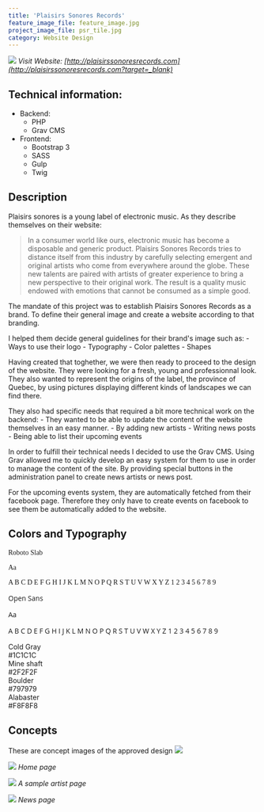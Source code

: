 ```yaml
---
title: 'Plaisirs Sonores Records'
feature_image_file: feature_image.jpg
project_image_file: psr_tile.jpg
category: Website Design
---
```


![](psr_devices.png)
*Visit Website: [http://plaisirssonoresrecords.com](http://plaisirssonoresrecords.com?target=_blank)*

## Technical information:
- Backend: 
    - PHP
    - Grav CMS
- Frontend: 
    - Bootstrap 3
    - SASS
    - Gulp
    - Twig


## Description
Plaisirs sonores is a young label of electronic music. As they describe themselves on their website:

> In a consumer world like ours, electronic music has become a disposable and generic product. Plaisirs Sonores Records tries to distance itself from this industry by carefully selecting emergent and original artists who come from everywhere around the globe. These new talents are paired with artists of greater experience to bring a new perspective to their original work. The result is a quality music endowed with emotions that cannot be consumed as a simple good.

The mandate of this project was to establish Plaisirs Sonores Records as a brand. To define their general image and create a website according to that branding.

I helped them decide general guidelines for their brand's image such as:
    - Ways to use their logo
    - Typography
    - Color palettes
    - Shapes

Having created that toghether, we were then ready to proceed to the design of the website. They were looking for a fresh, young and professionnal look. They also wanted to represent the origins of the label, the province of Quebec, by using pictures displaying different kinds of landscapes we can find there.

They also had specific needs that required a bit more technical work on the backend:
    - They wanted to be able to update the content of the website themselves in an easy manner.
        - By adding new artists
        - Writing news posts
        - Being able to list their upcoming events

In order to fulfill their technical needs I decided to use the Grav CMS. Using Grav allowed me to quickly develop
an easy system for them to use in order to manage the content of the site. By providing special buttons in the administration panel to 
create news artists or news post.

For the upcoming events system, they are automatically fetched from their facebook page. Therefore they only have to create events on facebook
to see them be automatically added to the website.

## Colors and Typography

<div class="row">
    <div class="col-md-6 font-view" data-aos="fade-right" style="font-family: 'Roboto Slab' !important" >
        <p class="font-name">Roboto Slab</p>
        <p class="font-demo">Aa</p>
        <p class="font-alphabet">A B C D E F G H I J K L M N O P Q R S T U V W X Y Z 1 2 3 4 5 6 7 8 9</p>
    </div>
    <div class="col-md-6 font-view" data-aos="fade-right" style="font-family: 'Open Sans' !important" >
        <p class="font-name">Open Sans</p>
        <p class="font-demo">Aa</p>
        <p class="font-alphabet">A B C D E F G H I J K L M N O P Q R S T U V W X Y Z 1 2 3 4 5 6 7 8 9</p>
    </div>
</div>

<div class="row">
    <div class="col-md-3 color-view" data-aos="fade-right">
        <div class="color-patch" style="background-color: #1C1C1C;"></div>
        <div class="color-name">Cold Gray</div>
        <div class="color-code">#1C1C1C</div>
    </div>
    <div class="col-md-3 color-view" data-aos="fade-right">
        <div class="color-patch" style="background-color: #2F2F2F;"></div>
        <div class="color-name">Mine shaft</div>
        <div class="color-code">#2F2F2F</div>
    </div>
    <div class="col-md-3 color-view" data-aos="fade-right">
        <div class="color-patch" style="background-color: #797979;"></div>
        <div class="color-name">Boulder</div>
        <div class="color-code">#797979</div>
    </div>
    <div class="col-md-3 color-view" data-aos="fade-right">
        <div class="color-patch" style="background-color: #F8F8F8;"></div>
        <div class="color-name">Alabaster</div>
        <div class="color-code">#F8F8F8</div>
    </div>
</div>



## Concepts
These are concept images of the approved design
![](laptip.jpg)

![](homepage.jpg)
*Home page*

![](artist_view.jpg)
*A sample artist page*

![](news_page.jpg)
*News page*